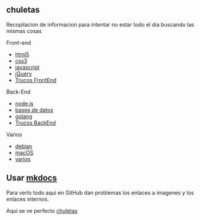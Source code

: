 ## chuletas
Recopilacion de informacion para intentar no estar todo el dia buscando las mismas cosas

Front-end  
* [html5](https://github.com/brusbilis/chuletas/blob/master/docs/content/frontend/html5.md)  
* [css3](https://github.com/brusbilis/chuletas/blob/master/docs/content/frontend/css3.md)  
* [javascript](https://github.com/brusbilis/chuletas/blob/master/docs/content/frontend/js.md)  
* [jQuery](https://github.com/brusbilis/chuletas/blob/master/docs/content/frontend/jquery.md)  
* [Trucos FrontEnd](https://github.com/brusbilis/chuletas/blob/master/docs/content/frontend/tipsclient.md)

Back-End  
* [node.js](https://github.com/brusbilis/chuletas/blob/master/docs/content/backend/nodejs.md)  
* [bases de datos](https://github.com/brusbilis/chuletas/blob/master/docs/content/backend/bbdd.md)  
* [golang](https://github.com/brusbilis/chuletas/blob/master/docs/content/backend/golang.md)
* [Trucos BackEnd](https://github.com/brusbilis/chuletas/blob/master/docs/content/frontend/tipsserver.md)


Varios
* [debian](https://github.com/brusbilis/chuletas/blob/master/docs/content/varios/debian.md)  
* [macOS](https://github.com/brusbilis/chuletas/blob/master/docs/content/varios/macOS.md)  
* [varios](https://github.com/brusbilis/chuletas/blob/master/docs/content/varios/varios1.md)  



## Usar [mkdocs](http://www.mkdocs.org/)

Para verlo todo aqui en GitHub dan problemas los enlaces a imagenes y los
enlaces internos.

Aqui se ve perfecto [chuletas](http://brusbilis.com/chuletas)
